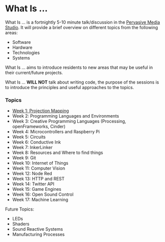 What Is ...
===

What Is ... is a fortnightly 5-10 minute talk/discussion in the [Pervasive Media Studio](http://www.watershed.co.uk/studio/). It will provide a brief overview on different topics from the following areas: 

* Software
* Hardware
* Technologies
* Systems

What Is ... aims to introduce residents to new areas that may be useful in their current/future projects.

What Is ... **WILL NOT** talk about writing code, the purpose of the sessions is to introduce the principles and useful approaches to the topics.

### Topics

* [Week 1: Projection Mapping](./topics/projectionmapping.md)
* Week 2: Programming Languages and Environments
* Week 3: Creative Programming Languages (Processing, openFrameworks, Cinder)
* Week 4: Microcontrollers and Raspberry Pi
* Week 5: Circuits
* Week 6: Conductive Ink
* Week 7: InkerLinker
* Week 8: Resources and Where to find things
* Week 9: Git
* Week 10: Internet of Things
* Week 11: Computer Vision
* Week 12: Node Red
* Week 13: HTTP and REST
* Week 14: Twitter API
* Week 15: Game Engines
* Week 16: Open Sound Control
* Week 17: Machine Learning

Future Topics:

* LEDs
* Shaders
* Sound Reactive Systems
* Manufacturing Processes



